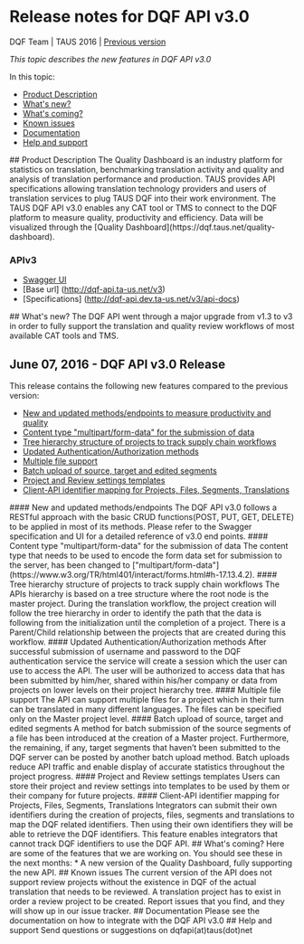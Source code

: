 # Release notes for DQF API v3.0

DQF Team | TAUS 2016 | [Previous version](https://github.com/TAUSBV/dqf-api/releases/tag/v1.3)

_This topic describes the new features in DQF API v3.0_

In this topic:
* [Product Description](#productDescription)
* [What's new?](#whatsNew)
* [What's coming?](#whatsComing)
* [Known issues](#knownIssues)
* [Documentation](#documentation)
* [Help and support](#helpSupport)

<a name="productDescription"/>
## Product Description
The Quality Dashboard is an industry platform for statistics on translation, benchmarking translation activity and quality and analysis of translation performance and production. TAUS provides API specifications allowing translation technology providers and users of translation services to plug TAUS DQF into their work environment.
The TAUS DQF API v3.0 enables  any CAT tool or TMS to connect to the DQF platform to measure quality, productivity and efficiency. Data will be visualized through the [Quality Dashboard](https://dqf.taus.net/quality-dashboard).

### APIv3
* [Swagger UI](http://dqf-api.ta-us.net)
* [Base url] (http://dqf-api.ta-us.net/v3)
* [Specifications] (http://dqf-api.dev.ta-us.net/v3/api-docs)

<a name="whatsNew"/>
## What's new?
The DQF API went through a major upgrade from v1.3 to v3 in order to fully support the translation and quality review workflows of most available CAT tools and TMS.

## June 07, 2016 - DQF API v3.0 Release
This release contains the following new features compared to the previous version:
* [New and updated methods/endpoints to measure productivity and quality](#methodsEndpoints)
* [Content type "multipart/form-data" for the submission of data](#multipartFormdata)
* [Tree hierarchy structure of projects to track supply chain workflows](#treeHierachy)
* [Updated Authentication/Authorization methods](#authenticationAuthorization)
* [Multiple file support](#multipleFile)
* [Batch upload of source, target and edited segments](#batchUpload)
* [Project and Review settings templates](#templates)
* [Client-API identifier mapping for Projects, Files, Segments, Translations](#mapping)

<a name="methodsEndpoints"/>
#### New and updated methods/endpoints
The DQF API v3.0 follows a RESTful approach with the basic CRUD functions(POST, PUT, GET, DELETE) to be applied in most of its methods. Please refer to the Swagger specification and UI for a detailed reference of v3.0 end points.

<a name="multipartFormdata"/>
#### Content type "multipart/form-data" for the submission of data
The content type that needs to be used to encode the form data set for submission to the server, has been changed to ["multipart/form-data"](https://www.w3.org/TR/html401/interact/forms.html#h-17.13.4.2).

<a name="treeHierachy"/>
#### Tree hierarchy structure of projects to track supply chain workflows
The APIs hierarchy is based on a tree structure where the root node is the master project.
During the translation workflow, the project creation will follow the tree hierarchy in order to identify the path that the data is following from the initialization until the completion of a project. There is a Parent/Child relationship between the projects that are created during this workflow.

<a name="authenticationAuthorization"/>
#### Updated Authentication/Authorization methods
After successful submission of username and password to the DQF authentication service the service will create a session which the user can use to access the API.
The user will be authorized to access data that has been submitted by him/her, shared within his/her company or data from projects on lower levels on their project hierarchy tree.

<a name="multipleFile"/>
#### Multiple file support 
The API can support multiple files for a project which in their turn can be translated in many different languages. The files can be specified only on the Master project level.

<a name="batchUpload"/>
#### Batch upload of source, target and edited segments
A method for batch submission of the source segments of a file has been introduced at the creation of a Master project.  Furthermore, the remaining, if any, target segments that haven’t been submitted to the DQF server can be posted by another batch upload method. Batch uploads reduce API traffic and enable display of accurate statistics throughout the project progress.

<a name="templates"/>
#### Project and Review settings templates
Users can store their project and review settings into templates to be used by them or their company for future projects.

<a name="mapping"/>
#### Client-API identifier mapping for Projects, Files, Segments, Translations
Integrators can submit their own identifiers during the creation of projects, files, segments and translations to map the DQF related identifiers. Then using their own identifiers they will be able to retrieve the DQF identifiers. This feature enables integrators that cannot track DQF identifiers to use the DQF API.

<a name="whatsComing"/>
## What's coming?
Here are some of the features that we are working on. You should see these in the next months:
* A new version of the Quality Dashboard, fully supporting the new API.

<a name="knownIssues"/>
## Known issues
The current version of the API does not support review projects without the existence in DQF of the actual translation that needs to be reviewed. A translation project has to exist in order a review project to be created.
Report issues that you find, and they will show up in our issue tracker.

<a name="documentation"/>
## Documentation
Please see the documentation on how to integrate with the DQF API v3.0

<a name="helpSupport"/>
## Help and support
Send questions or suggestions on dqfapi(at)taus(dot)net

